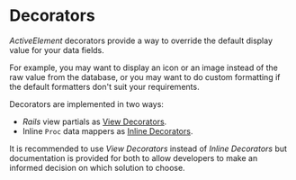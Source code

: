 # Decorators

_ActiveElement_ decorators provide a way to override the default display value for your data fields.

For example, you may want to display an icon or an image instead of the raw value from the database, or you may want to do custom formatting if the default formatters don't suit your requirements.

Decorators are implemented in two ways:

* _Rails_ view partials as [View Decorators](decorators/view-decorators.html).
* Inline `Proc` data mappers as [Inline Decorators](decorators/inline-decorators.html).

It is recommended to use _View Decorators_ instead of _Inline Decorators_ but documentation is provided for both to allow developers to make an informed decision on which solution to choose.
